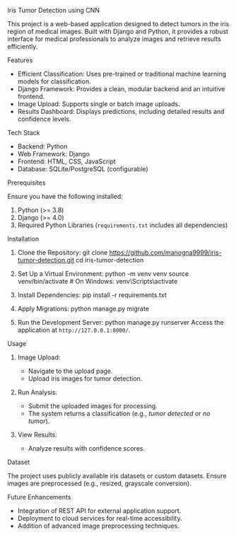 Iris Tumor Detection using CNN

This project is a web-based application designed to detect tumors in the iris region of medical images. Built with Django and Python, it provides a robust interface for medical professionals to analyze images and retrieve results efficiently.

Features

- Efficient Classification: Uses pre-trained or traditional machine learning models for classification.
- Django Framework: Provides a clean, modular backend and an intuitive frontend.
- Image Upload: Supports single or batch image uploads.
- Results Dashboard: Displays predictions, including detailed results and confidence levels.

Tech Stack

- Backend: Python 
- Web Framework: Django
- Frontend: HTML, CSS, JavaScript 
- Database: SQLite/PostgreSQL (configurable)
  
Prerequisites

Ensure you have the following installed:

1. Python (>= 3.8)
2. Django (>= 4.0)
3. Required Python Libraries (`requirements.txt` includes all dependencies)

Installation

1. Clone the Repository:
    git clone https://github.com/manogna9999/iris-tumor-detection.git
    cd iris-tumor-detection
   
2. Set Up a Virtual Environment:
    python -m venv venv
    source venv/bin/activate  # On Windows: venv\Scripts\activate

3. Install Dependencies:
    pip install -r requirements.txt
   
4. Apply Migrations:
    python manage.py migrate
   
5. Run the Development Server:
    python manage.py runserver
    Access the application at `http://127.0.0.1:8000/`.

Usage

1. Image Upload:
   - Navigate to the upload page.
   - Upload iris images for tumor detection.

2. Run Analysis:
   - Submit the uploaded images for processing.
   - The system returns a classification (e.g., *tumor detected* or *no tumor*).

3. View Results:
   - Analyze results with confidence scores.

Dataset

The project uses publicly available iris datasets or custom datasets. Ensure images are preprocessed (e.g., resized, grayscale conversion).

Future Enhancements

- Integration of REST API for external application support.
- Deployment to cloud services for real-time accessibility.
- Addition of advanced image preprocessing techniques.
